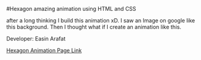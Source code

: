 #Hexagon amazing animation using HTML and CSS

after a long thinking I build this animation xD. I saw an Image on google like this background. Then I thought what if I create an animation like this.

Developer: Easin Arafat

[Hexagon Animation Page Link](https://mrx-arafat.github.io/Hexagon-CSS-Animation-/)
